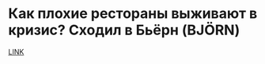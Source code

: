 # Как плохие рестораны выживают в кризис? Сходил в Бьёрн (BJÖRN)



[LINK](https://varlamov.ru/1481257.html)